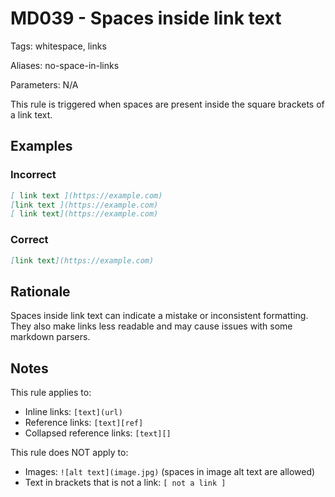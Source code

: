 # MD039 - Spaces inside link text

Tags: whitespace, links

Aliases: no-space-in-links

Parameters: N/A

This rule is triggered when spaces are present inside the square brackets of a link text.

## Examples

### Incorrect

```markdown
[ link text ](https://example.com)
[link text ](https://example.com)
[ link text](https://example.com)
```

### Correct

```markdown
[link text](https://example.com)
```

## Rationale

Spaces inside link text can indicate a mistake or inconsistent formatting. They also make links less readable and may cause issues with some markdown parsers.

## Notes

This rule applies to:
- Inline links: `[text](url)`
- Reference links: `[text][ref]`
- Collapsed reference links: `[text][]`

This rule does NOT apply to:
- Images: `![alt text](image.jpg)` (spaces in image alt text are allowed)
- Text in brackets that is not a link: `[ not a link ]`